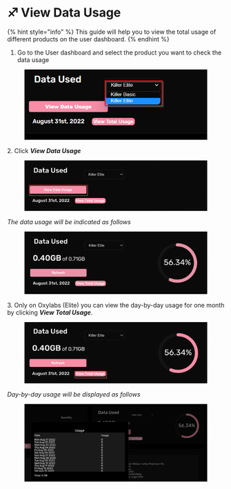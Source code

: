 # ♐ View Data Usage

{% hint style="info" %}
This guide will help you to view the total usage of different products on the user dashboard.&#x20;
{% endhint %}

1. Go to the User dashboard and select the product you want to check the data usage

<figure><img src="../.gitbook/assets/2 (4).png" alt=""><figcaption></figcaption></figure>

2\. Click _**View Data Usage**_

<figure><img src="../.gitbook/assets/1 (4).png" alt=""><figcaption></figcaption></figure>

_The data usage will be indicated as follows_

<figure><img src="../.gitbook/assets/Screen Shot 2022-08-31 at 10.14.37 AM (1).png" alt=""><figcaption></figcaption></figure>

3\. Only on Oxylabs (Elite) you can view the day-by-day usage for one month by clicking _**View Total Usage**_.

<figure><img src="../.gitbook/assets/3 (7).png" alt=""><figcaption></figcaption></figure>

_Day-by-day usage will be displayed as follows_

<figure><img src="../.gitbook/assets/Screen Shot 2022-08-31 at 10.14.43 AM.png" alt=""><figcaption></figcaption></figure>



